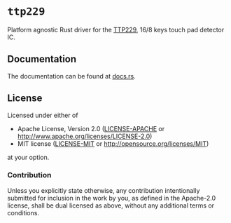 # `ttp229`

Platform agnostic Rust driver for the [TTP229](https://www.tontek.com.tw/uploads/product/106/TTP229-LSF_V1.0_EN.pdf), 16/8 keys touch pad detector IC.

## Documentation

The documentation can be found at [docs.rs](https://docs.rs/ttp229).

## License

Licensed under either of

- Apache License, Version 2.0 ([LICENSE-APACHE](LICENSE-APACHE) or
  http://www.apache.org/licenses/LICENSE-2.0)
- MIT license ([LICENSE-MIT](LICENSE-MIT) or http://opensource.org/licenses/MIT)

at your option.

### Contribution

Unless you explicitly state otherwise, any contribution intentionally submitted
for inclusion in the work by you, as defined in the Apache-2.0 license, shall be
dual licensed as above, without any additional terms or conditions.
